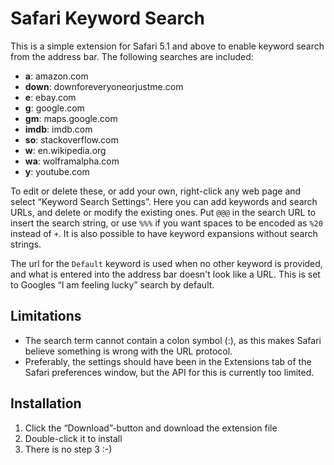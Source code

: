 Safari Keyword Search
=====================

This is a simple extension for Safari 5.1 and above to enable keyword search from the address bar. The following searches are included:

- **a**: amazon.com
- **down**: downforeveryoneorjustme.com
- **e**: ebay.com
- **g**: google.com
- **gm**: maps.google.com
- **imdb**: imdb.com
- **so**: stackoverflow.com
- **w**: en.wikipedia.org
- **wa**: wolframalpha.com
- **y**: youtube.com

To edit or delete these, or add your own, right-click any web page and select “Keyword Search Settings”. Here you can add keywords and search URLs, and delete or modify the existing ones. Put `@@@` in the search URL to insert the search string, or use `%%%` if you want spaces to be encoded as `%20` instead of `+`. It is also possible to have keyword expansions without search strings.

The url for the `Default` keyword is used when no other keyword is provided, and what is entered into the address bar doesn't look like a URL. This is set to Googles “I am feeling lucky” search by default.

Limitations
-----------

- The search term cannot contain a colon symbol (:), as this makes Safari believe something is wrong with the URL protocol.
- Preferably, the settings should have been in the Extensions tab of the Safari preferences window, but the API for this is currently too limited.

Installation
------------

1. Click the “Download”-button and download the extension file
2. Double-click it to install
3. There is no step 3 :-)